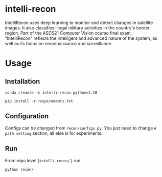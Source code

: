 # intelli-recon

IntelliRecon uses deep learning to monitor and detect changes in satellite images. It also classifies illegal military
activities in the country's border region. Part of the ASDS21 Computer Vision course final exam. “IntelliRecon" reflects
the intelligent and advanced nature of the system, as well as its focus on reconnaissance and surveillance.

# Usage

## Installation

```shell
conda creante -n intelli-recon python=3.10

pip install -r requirements.txt
```

## Configuration

Configs can be changed from `recon/configs.py`.
You just need to change `# path setting` section, all else is for experiments.

## Run

From repo level (`intelli-recon/` ) run

```shell
python recon/
```
